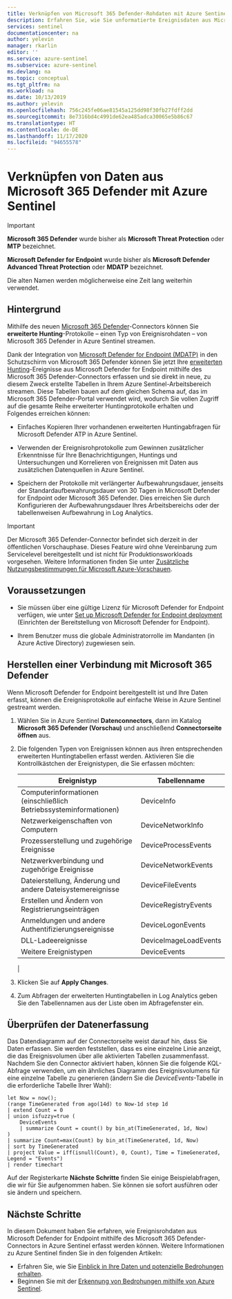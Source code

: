 ```yaml
---
title: Verknüpfen von Microsoft 365 Defender-Rohdaten mit Azure Sentinel | Microsoft-Dokumentation
description: Erfahren Sie, wie Sie unformatierte Ereignisdaten aus Microsoft 365 Defender in Azure Sentinel erfassen.
services: sentinel
documentationcenter: na
author: yelevin
manager: rkarlin
editor: ''
ms.service: azure-sentinel
ms.subservice: azure-sentinel
ms.devlang: na
ms.topic: conceptual
ms.tgt_pltfrm: na
ms.workload: na
ms.date: 10/13/2019
ms.author: yelevin
ms.openlocfilehash: 756c245fe06ae81545a125dd98f30fb27fdff2dd
ms.sourcegitcommit: 8e7316bd4c4991de62ea485adca30065e5b86c67
ms.translationtype: HT
ms.contentlocale: de-DE
ms.lasthandoff: 11/17/2020
ms.locfileid: "94655578"
---
```

# <a name="connect-data-from-microsoft-365-defender-to-azure-sentinel"></a>Verknüpfen von Daten aus Microsoft 365 Defender mit Azure Sentinel

> [!IMPORTANT]
>
> **Microsoft 365 Defender** wurde bisher als **Microsoft Threat Protection** oder **MTP** bezeichnet.
>
> **Microsoft Defender for Endpoint** wurde bisher als **Microsoft Defender Advanced Threat Protection** oder **MDATP** bezeichnet.
>
> Die alten Namen werden möglicherweise eine Zeit lang weiterhin verwendet.

## <a name="background"></a>Hintergrund

Mithilfe des neuen [Microsoft 365 Defender](/microsoft-365/security/mtp/microsoft-threat-protection)-Connectors können Sie **erweiterte Hunting**-Protokolle – einen Typ von Ereignisrohdaten – von Microsoft 365 Defender in Azure Sentinel streamen. 

Dank der Integration von [Microsoft Defender for Endpoint (MDATP)](/windows/security/threat-protection/microsoft-defender-atp/microsoft-defender-advanced-threat-protection) in den Schutzschirm von Microsoft 365 Defender können Sie jetzt Ihre [erweiterten Hunting](/windows/security/threat-protection/microsoft-defender-atp/advanced-hunting-overview)-Ereignisse aus Microsoft Defender for Endpoint mithilfe des Microsoft 365 Defender-Connectors erfassen und sie direkt in neue, zu diesem Zweck erstellte Tabellen in Ihrem Azure Sentinel-Arbeitsbereich streamen. Diese Tabellen bauen auf dem gleichen Schema auf, das im Microsoft 365 Defender-Portal verwendet wird, wodurch Sie vollen Zugriff auf die gesamte Reihe erweiterter Huntingprotokolle erhalten und Folgendes erreichen können:

- Einfaches Kopieren Ihrer vorhandenen erweiterten Huntingabfragen für Microsoft Defender ATP in Azure Sentinel.

- Verwenden der Ereignisrohprotokolle zum Gewinnen zusätzlicher Erkenntnisse für Ihre Benachrichtigungen, Huntings und Untersuchungen und Korrelieren von Ereignissen mit Daten aus zusätzlichen Datenquellen in Azure Sentinel.

- Speichern der Protokolle mit verlängerter Aufbewahrungsdauer, jenseits der Standardaufbewahrungsdauer von 30 Tagen in Microsoft Defender for Endpoint oder Microsoft 365 Defender. Dies erreichen Sie durch Konfigurieren der Aufbewahrungsdauer Ihres Arbeitsbereichs oder der tabellenweisen Aufbewahrung in Log Analytics.

> [!IMPORTANT]
>
> Der Microsoft 365 Defender-Connector befindet sich derzeit in der öffentlichen Vorschauphase. Dieses Feature wird ohne Vereinbarung zum Servicelevel bereitgestellt und ist nicht für Produktionsworkloads vorgesehen. Weitere Informationen finden Sie unter [Zusätzliche Nutzungsbestimmungen für Microsoft Azure-Vorschauen](https://azure.microsoft.com/support/legal/preview-supplemental-terms/).

## <a name="prerequisites"></a>Voraussetzungen

- Sie müssen über eine gültige Lizenz für Microsoft Defender for Endpoint verfügen, wie unter [Set up Microsoft Defender for Endpoint deployment](/windows/security/threat-protection/microsoft-defender-atp/licensing) (Einrichten der Bereitstellung von Microsoft Defender for Endpoint). 

- Ihrem Benutzer muss die globale Administratorrolle im Mandanten (in Azure Active Directory) zugewiesen sein.

## <a name="connect-to-microsoft-365-defender"></a>Herstellen einer Verbindung mit Microsoft 365 Defender

Wenn Microsoft Defender for Endpoint bereitgestellt ist und Ihre Daten erfasst, können die Ereignisprotokolle auf einfache Weise in Azure Sentinel gestreamt werden.

1. Wählen Sie in Azure Sentinel **Datenconnectors**, dann im Katalog **Microsoft 365 Defender (Vorschau)** und anschließend **Connectorseite öffnen** aus.

1. Die folgenden Typen von Ereignissen können aus ihren entsprechenden erweiterten Huntingtabellen erfasst werden. Aktivieren Sie die Kontrollkästchen der Ereignistypen, die Sie erfassen möchten:

    | Ereignistyp | Tabellenname |
    |-|-|
    | Computerinformationen (einschließlich Betriebssysteminformationen) | DeviceInfo |
    | Netzwerkeigenschaften von Computern | DeviceNetworkInfo |
    | Prozesserstellung und zugehörige Ereignisse | DeviceProcessEvents |
    | Netzwerkverbindung und zugehörige Ereignisse | DeviceNetworkEvents |
    | Dateierstellung, Änderung und andere Dateisystemereignisse | DeviceFileEvents |
    | Erstellen und Ändern von Registrierungseinträgen | DeviceRegistryEvents |
    | Anmeldungen und andere Authentifizierungsereignisse | DeviceLogonEvents |
    | DLL-Ladeereignisse | DeviceImageLoadEvents |
    | Weitere Ereignistypen | DeviceEvents |
    |

1. Klicken Sie auf **Apply Changes**. 

1. Zum Abfragen der erweiterten Huntingtabellen in Log Analytics geben Sie den Tabellennamen aus der Liste oben im Abfragefenster ein.

## <a name="verify-data-ingestion"></a>Überprüfen der Datenerfassung

Das Datendiagramm auf der Connectorseite weist darauf hin, dass Sie Daten erfassen. Sie werden feststellen, dass es eine einzelne Linie anzeigt, die das Ereignisvolumen über alle aktivierten Tabellen zusammenfasst. Nachdem Sie den Connector aktiviert haben, können Sie die folgende KQL-Abfrage verwenden, um ein ähnliches Diagramm des Ereignisvolumens für eine einzelne Tabelle zu generieren (ändern Sie die *DeviceEvents*-Tabelle in die erforderliche Tabelle Ihrer Wahl):

```kusto
let Now = now();
(range TimeGenerated from ago(14d) to Now-1d step 1d
| extend Count = 0
| union isfuzzy=true (
    DeviceEvents
    | summarize Count = count() by bin_at(TimeGenerated, 1d, Now)
)
| summarize Count=max(Count) by bin_at(TimeGenerated, 1d, Now)
| sort by TimeGenerated
| project Value = iff(isnull(Count), 0, Count), Time = TimeGenerated, Legend = "Events")
| render timechart
```

Auf der Registerkarte **Nächste Schritte**  finden Sie einige Beispielabfragen, die wir für Sie aufgenommen haben. Sie können sie sofort ausführen oder sie ändern und speichern.

## <a name="next-steps"></a>Nächste Schritte
In diesem Dokument haben Sie erfahren, wie Ereignisrohdaten aus Microsoft Defender for Endpoint mithilfe des Microsoft 365 Defender-Connectors in Azure Sentinel erfasst werden können. Weitere Informationen zu Azure Sentinel finden Sie in den folgenden Artikeln:
- Erfahren Sie, wie Sie [Einblick in Ihre Daten und potenzielle Bedrohungen erhalten](quickstart-get-visibility.md).
- Beginnen Sie mit der [Erkennung von Bedrohungen mithilfe von Azure Sentinel](./tutorial-detect-threats-built-in.md).